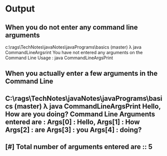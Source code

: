# Output

## When you do not enter any command line arguments

c:\rags\TechNotes\javaNotes\javaPrograms\basics (master)
λ java CommandLineArgsrint
You have not entered any arguments on the Command Line
Usage : java CommandLineArgsPrint <arguments-separated-by-space>

## When you actually enter a few arguments in the Command Line

C:\rags\TechNotes\javaNotes\javaPrograms\basics (master)
λ java CommandLineArgsPrint Hello, How are you doing?
Command Line Arguments entered are :
Args[0] : Hello,
Args[1] : How
Args[2] : are
Args[3] : you
Args[4] : doing?
-------------------------------------------------------------
 [#] Total number of arguments entered are :: 5
-------------------------------------------------------------

